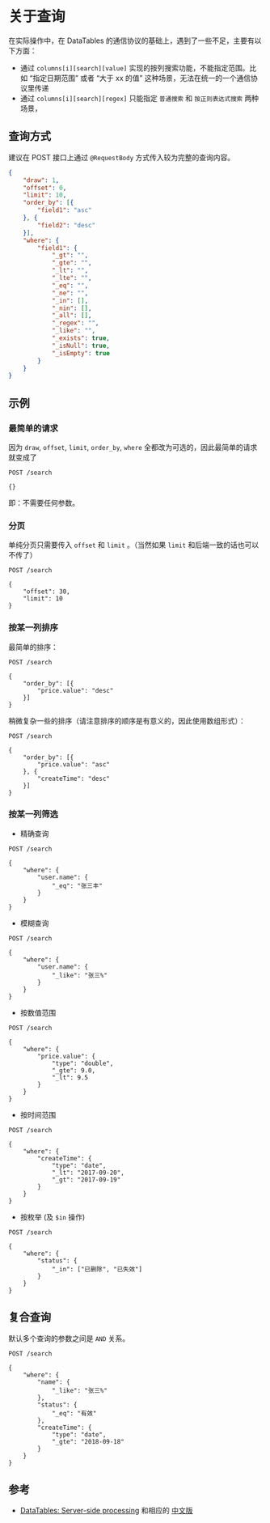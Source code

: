 # 关于查询 #

在实际操作中，在 DataTables 的通信协议的基础上，遇到了一些不足，主要有以下方面：

* 通过 `columns[i][search][value]` 实现的按列搜索功能，不能指定范围。比如 “指定日期范围” 或者 “大于 xx 的值” 这种场景，无法在统一的一个通信协议里传递
* 通过 `columns[i][search][regex]` 只能指定 `普通搜索` 和 `按正则表达式搜索` 两种场景，

## 查询方式 ##

建议在 POST 接口上通过 `@RequestBody` 方式传入较为完整的查询内容。

```json
{
    "draw": 1,
    "offset": 0,
    "limit": 10,
    "order_by": [{
        "field1": "asc"
    }, {
        "field2": "desc"
    }],
    "where": {
        "field1": {
            "_gt": "",
            "_gte": "",
            "_lt": "",
            "_lte": "",
            "_eq": "",
            "_ne": "",
            "_in": [],
            "_nin": [],
            "_all": [],
            "_regex": "",
            "_like": "",
            "_exists": true,
            "_isNull": true,
            "_isEmpty": true
        }
    }
}
```

## 示例 ##

### 最简单的请求 ###

因为 `draw`, `offset`, `limit`, `order_by`, `where` 全都改为可选的，因此最简单的请求就变成了

```http
POST /search

{}
```

即：不需要任何参数。

### 分页 ###

单纯分页只需要传入 `offset` 和 `limit` 。（当然如果 `limit` 和后端一致的话也可以不传了）

```http
POST /search

{
    "offset": 30,
    "limit": 10
}
```

### 按某一列排序 ###

最简单的排序：

```http
POST /search

{
    "order_by": [{
        "price.value": "desc"
    }]
}
```

稍微复杂一些的排序（请注意排序的顺序是有意义的，因此使用数组形式）：

```http
POST /search

{
    "order_by": [{
        "price.value": "asc"
    }, {
        "createTime": "desc"
    }]
}
```

### 按某一列筛选 ###

* 精确查询

```http
POST /search

{
    "where": {
        "user.name": {
            "_eq": "张三丰"
        }
    }
}
```

* 模糊查询

```http
POST /search

{
    "where": {
        "user.name": {
            "_like": "张三%"
        }
    }
}
```

* 按数值范围

```http
POST /search

{
    "where": {
        "price.value": {
            "type": "double",
            "_gte": 9.0,
            "_lt": 9.5
        }
    }
}
```

* 按时间范围

```http
POST /search

{
    "where": {
        "createTime": {
            "type": "date",
            "_lt": "2017-09-20",
            "_gt": "2017-09-19"
        }
    }
}

```

* 按枚举 (及 `$in` 操作)

```http
POST /search

{
    "where": {
        "status": {
            "_in": ["已删除", "已失效"]
        }
    }
}
```

## 复合查询 ##

默认多个查询的参数之间是 `AND` 关系。

```http
POST /search

{
    "where": {
        "name": {
            "_like": "张三%"
        },
        "status": {
            "_eq": "有效"
        },
        "createTime": {
            "type": "date",
            "_gte": "2018-09-18"
        }
    }
}

```

## 参考 ##

* [DataTables: Server-side processing](https://datatables.net/manual/server-side) 和相应的 [中文版](http://datatables.club/manual/server-side.html)

